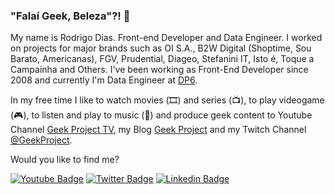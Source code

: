 ### "Falaí Geek, Beleza"?! 🖖

My name is Rodrigo Dias. Front-end Developer and Data Engineer. I worked on projects for major brands such as OI S.A., B2W Digital (Shoptime, Sou Barato, Americanas), FGV, Prudential, Diageo, Stefanini IT, Isto é, Toque a Campainha and Others. I've been working as Front-End Developer since 2008 and currently I'm Data Engineer at [DP6](https://dp6.com.br).

In my free time I like to watch movies (🎞️) and series (📺), to play videogame (🎮), to listen and play to music (🎵) and produce geek content to Youtube Channel [Geek Project TV](https://bit.ly/geekprojecttv), my Blog [Geek Project](https://geekproject.com.br) and my Twitch Channel [@GeekProject](https://twitch.com/geekproject).

Would you like to find me?

[![Youtube Badge](https://img.shields.io/badge/-Youtube-FF0000?style=flat-square&labelColor=FF0000&logo=youtube&logoColor=white&link=https://youtube.com/geekprojecttv)](https://youtube.com/geekprojecttv)
[![Twitter Badge](https://img.shields.io/badge/-Twitter-1ca0f1?style=flat-square&labelColor=1ca0f1&logo=twitter&logoColor=white&link=https://twitter.com/diasbass)](https://twitter.com/diasbass)
[![Linkedin Badge](https://img.shields.io/badge/-LinkedIn-blue?style=flat-square&logo=Linkedin&logoColor=white&link=https://linkedin.com/in/diasbass)](https://linkedin.com/in/diasbass)
